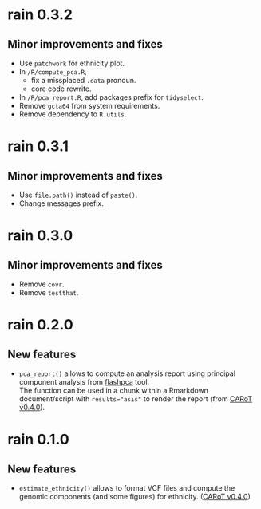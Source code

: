 # rain 0.3.2

## Minor improvements and fixes

* Use `patchwork` for ethnicity plot.
* In `/R/compute_pca.R`, 
    - fix a missplaced `.data` pronoun.
    - core code rewrite.
* In `/R/pca_report.R`, add packages prefix for `tidyselect`.
* Remove `gcta64` from system requirements.
* Remove dependency to `R.utils`.

# rain 0.3.1

## Minor improvements and fixes

* Use `file.path()` instead of `paste()`.
* Change messages prefix.

# rain 0.3.0

## Minor improvements and fixes

- Remove `covr`.
- Remove `testthat`.

# rain 0.2.0

## New features

* `pca_report()` allows to compute an analysis report using principal
    component analysis from
    [flashpca](https://github.com/gabraham/flashpca) tool.  
    The function can be used in a chunk within a Rmarkdown
    document/script with `results="asis"` to render the report 
    (from [CARoT v0.4.0](https://github.com/omicsr/CARoT/tree/v0.4.0)).

# rain 0.1.0

## New features

* `estimate_ethnicity()` allows to format VCF files and compute the
    genomic components (and some figures) for ethnicity. ([CARoT v0.4.0](https://github.com/omicsr/CARoT/tree/v0.4.0))
